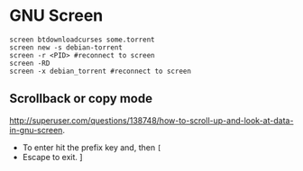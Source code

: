 # GNU Screen

    screen btdownloadcurses some.torrent
    screen new -s debian-torrent
    screen -r <PID> #reconnect to screen
    screen -RD
    screen -x debian_torrent #reconnect to screen

## Scrollback or copy mode

<http://superuser.com/questions/138748/how-to-scroll-up-and-look-at-data-in-gnu-screen>.

* To enter hit the prefix key and, then `[`
* Escape to exit.
]
